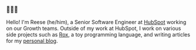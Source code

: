 ### 🌱🌱🌱

Hello!
I'm Reese (he/him), a Senior Software Engineer at [HubSpot](https://www.hubspot.com/) working on our Growth teams.
Outside of my work at HubSpot, I work on various side projects such as [Rox](https://github.com/reese/rox), a toy programming language, and writing articles for my [personal blog](https://reesew.io).

<!--
**reese/reese** is a ✨ _special_ ✨ repository because its `README.md` (this file) appears on your GitHub profile.

Here are some ideas to get you started:

- 🔭 I’m currently working on ...
- 🌱 I’m currently learning ...
- 👯 I’m looking to collaborate on ...
- 🤔 I’m looking for help with ...
- 💬 Ask me about ...
- 📫 How to reach me: ...
- 😄 Pronouns: ...
- ⚡ Fun fact: ...
-->
